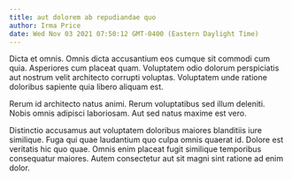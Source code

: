 ```yaml
---
title: aut dolorem ab repudiandae quo
author: Irma Price
date: Wed Nov 03 2021 07:50:12 GMT-0400 (Eastern Daylight Time)
---
```

Dicta et omnis. Omnis dicta accusantium eos cumque sit commodi cum quia. Asperiores cum placeat quam. Voluptatem odio dolorum perspiciatis aut nostrum velit architecto corrupti voluptas. Voluptatem unde ratione doloribus sapiente quia libero aliquam est.

 Rerum id architecto natus animi. Rerum voluptatibus sed illum deleniti. Nobis omnis adipisci laboriosam. Aut sed natus maxime est vero.

 Distinctio accusamus aut voluptatem doloribus maiores blanditiis iure similique. Fuga qui quae laudantium quo culpa omnis quaerat id. Dolore est veritatis hic quo quae. Omnis enim placeat fugit similique temporibus consequatur maiores. Autem consectetur aut sit magni sint ratione ad enim dolor.